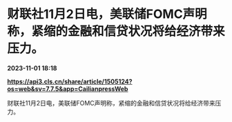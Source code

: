 # 财联社11月2日电，美联储FOMC声明称，紧缩的金融和信贷状况将给经济带来压力。

**2023-11-01 18:18**

**https://api3.cls.cn/share/article/1505124?os=web&sv=7.7.5&app=CailianpressWeb**

财联社11月2日电，美联储FOMC声明称，紧缩的金融和信贷状况将给经济带来压力。